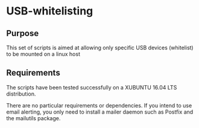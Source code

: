 
# USB-whitelisting

## Purpose

This set of scripts is aimed at allowing only specific USB devices (whitelist) to be mounted on a linux host

## Requirements

The scripts have been tested successfully on a XUBUNTU 16.04 LTS distribution.

There are no particular requirements or dependencies. If you intend to use email alerting, you only need to install a mailer daemon such as Postfix and the mailutils package.

